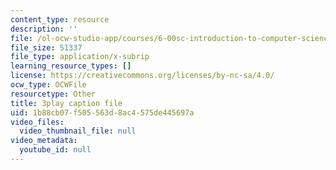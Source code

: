 ```yaml
---
content_type: resource
description: ''
file: /ol-ocw-studio-app/courses/6-00sc-introduction-to-computer-science-and-programming-spring-2011/1b88cb07f505563d8ac4575de445697a_GmkRmETGghw.vtt
file_size: 51337
file_type: application/x-subrip
learning_resource_types: []
license: https://creativecommons.org/licenses/by-nc-sa/4.0/
ocw_type: OCWFile
resourcetype: Other
title: 3play caption file
uid: 1b88cb07-f505-563d-8ac4-575de445697a
video_files:
  video_thumbnail_file: null
video_metadata:
  youtube_id: null
---
```

